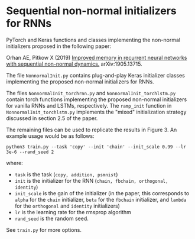 # Sequential non-normal initializers for RNNs
PyTorch and Keras functions and classes implementing the non-normal initializers proposed in the following paper:

Orhan AE, Pitkow X (2019) [Improved memory in recurrent neural networks with sequential non-normal dynamics.](https://arxiv.org/abs/1905.13715) arXiv:1905.13715.

The file `NonnormalInit.py` contains plug-and-play Keras initializer classes implementing the proposed non-normal initializers for RNNs. 

The files `NonnormalInit_torchrnn.py` and `NonnormalInit_torchlstm.py` contain torch functions implementing the proposed non-normal initializers for vanilla RNNs and LSTMs, respectively. The `ramp_init` function in `NonnormalInit_torchlstm.py` implements the "mixed" initialization strategy discussed in section 2.5 of the paper.

The remaining files can be used to replicate the results in Figure 3. An example usage would be as follows:

```
python3 train.py --task 'copy' --init 'chain' --init_scale 0.99 --lr 3e-6 --rand_seed 2
```
where:

* `task` is the task (`copy, addition, psmnist`) 
* `init` is the initializer for the RNN (`chain, fbchain, orthogonal, identity`) 
* `init_scale` is the gain of the initializer (in the paper, this corresponds to `alpha` for the `chain` initializer, `beta` for the `fbchain` initializer, and `lambda` for the `orthogonal` and `identity` initializers) 
* `lr` is the learning rate for the rmsprop algorithm
* `rand_seed` is the random seed. 

See `train.py` for more options.
